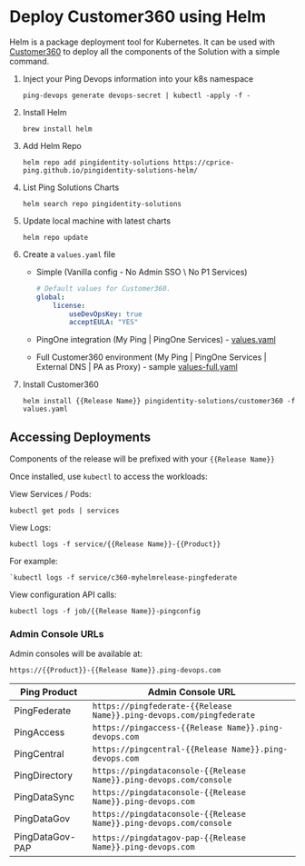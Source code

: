 # Deploy Customer360 using Helm

Helm is a package deployment tool for Kubernetes. It can be used with [Customer360](../Kubernetes) to deploy all the components of the Solution with a simple command.

1. Inject your Ping Devops information into your k8s namespace

    ```shell
    ping-devops generate devops-secret | kubectl -apply -f -
    ```

2. Install Helm

    ```shell
    brew install helm
    ```

3. Add Helm Repo

    ```shell
    helm repo add pingidentity-solutions https://cprice-ping.github.io/pingidentity-solutions-helm/
    ```

4. List Ping Solutions Charts

    ```shell
    helm search repo pingidentity-solutions
    ```

5. Update local machine with latest charts

    ```shell
    helm repo update
    ```

6. Create a `values.yaml` file
    * Simple (Vanilla config - No Admin SSO \ No P1 Services)

        ```yaml
        # Default values for Customer360.
        global:
            license:
                useDevOpsKey: true
                acceptEULA: "YES"
        ```

    * PingOne integration (My Ping | PingOne Services) - [values.yaml](./values.yaml)
    * Full Customer360 environment (My Ping | PingOne Services | External DNS | PA as Proxy) -  sample [values-full.yaml](./values-full.yaml)

7. Install Customer360

    ```shell
    helm install {{Release Name}} pingidentity-solutions/customer360 -f values.yaml
    ```

## Accessing Deployments

Components of the release will be prefixed with your `{{Release Name}}`

Once installed, use `kubectl` to access the workloads:

View Services / Pods:

```shell
kubectl get pods | services
```

View Logs:

```shell
kubectl logs -f service/{{Release Name}}-{{Product}}
```

For example:

```hell
`kubectl logs -f service/c360-myhelmrelease-pingfederate
```

View configuration API calls:

```shell
kubectl logs -f job/{{Release Name}}-pingconfig
```

### Admin Console URLs

Admin consoles will be available at:

`https://{{Product}}-{{Release Name}}.ping-devops.com`

| Ping Product | Admin Console URL |
| ----- | ----- |
| PingFederate | `https://pingfederate-{{Release Name}}.ping-devops.com/pingfederate` |
| PingAccess | `https://pingaccess-{{Release Name}}.ping-devops.com` |
| PingCentral | `https://pingcentral-{{Release Name}}.ping-devops.com` |
| PingDirectory | `https://pingdataconsole-{{Release Name}}.ping-devops.com/console` |
| PingDataSync | `https://pingdataconsole-{{Release Name}}.ping-devops.com` |
| PingDataGov | `https://pingdataconsole-{{Release Name}}.ping-devops.com/console` |
| PingDataGov-PAP | `https://pingdatagov-pap-{{Release Name}}.ping-devops.com` |
